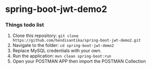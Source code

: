 # spring-boot-jwt-demo2

### Things todo list

1. Clone this repository: `git clone https://github.com/hendisantika/spring-boot-jwt-demo2.git`
2. Navigate to the folder: `cd spring-boot-jwt-demo2`
3. Replace MySQL credentials with your own.
4. Run the application: `mvn clean spring-boot:run`
5. Open your POSTMAN APP then import the POSTMAN Collection
